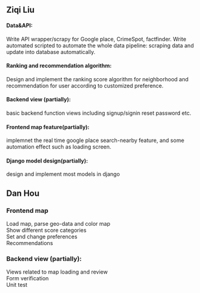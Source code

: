 
## Ziqi Liu
#### Data&API: 
Write API wrapper/scrapy for Google place, CrimeSpot, factfinder. Write automated scripted to automate the whole data pipeline: scraping data and update into database automatically.

#### Ranking and recommendation algorithm:
Design and implement the ranking score algorithm for neighborhood and recommendation for user according to customized preference.

#### Backend view (partially): 
basic backend function views including signup/signin reset password etc.

#### Frontend map feature(partially):
implemnet the real time google place search-nearby feature, and some automation effect such as loading screen.

#### Django model design(partially):
design and implement most models in django



## Dan Hou
### Frontend map
Load map, parse geo-data and color map <br>
Show different score categories <br>
Set and change preferences <br>
Recommendations

### Backend view (partially):
Views related to map loading and review <br>
Form verification <br>
Unit test

